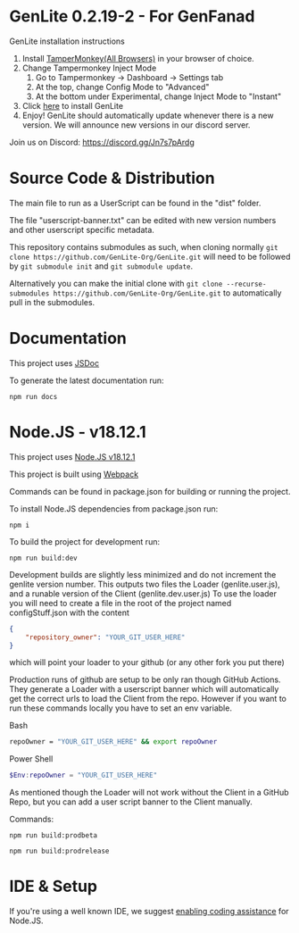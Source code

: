 # GenLite 0.2.19-2 - For GenFanad

GenLite installation instructions
1. Install [TamperMonkey(All Browsers)](https://www.tampermonkey.net/) in your browser of choice.
2. Change Tampermonkey Inject Mode
    1. Go to Tampermonkey -> Dashboard -> Settings tab
    2. At the top, change Config Mode to "Advanced"
    3. At the bottom under Experimental, change Inject Mode to "Instant"
3. Click [here](https://github.com/Retoxified/GenLite/raw/release/dist/genlite.user.js) to install GenLite
4. Enjoy! GenLite should automatically update whenever there is a new version. We will announce new versions in our discord server.

Join us on Discord: https://discord.gg/Jn7s7pArdg

# Source Code & Distribution
The main file to run as a UserScript can be found in the "dist" folder.

The file "userscript-banner.txt" can be edited with new version numbers and other userscript specific metadata.

This repository contains submodules as such, when cloning normally `git clone https://github.com/GenLite-Org/GenLite.git` will need to be followed by `git submodule init` and `git submodule update`. 

Alternatively you can make the initial clone with `git clone --recurse-submodules https://github.com/GenLite-Org/GenLite.git` to automatically pull in the submodules.

# Documentation
This project uses [JSDoc](https://jsdoc.app/)

To generate the latest documentation run:

`npm run docs`

# Node.JS - v18.12.1
This project uses [Node.JS v18.12.1](https://nodejs.org/download/release/v18.12.1/)

This project is built using [Webpack](https://webpack.js.org/)

Commands can be found in package.json for building or running the project.

To install Node.JS dependencies from package.json run:

`npm i`

To build the project for development run:

`npm run build:dev`

Development builds are slightly less minimized and do not increment the genlite version number.
This outputs two files the Loader (genlite.user.js), and a runable version of the Client (genlite.dev.user.js)
To use the loader you will need to create a file in the root of the project named configStuff.json with the content
```json
{
    "repository_owner": "YOUR_GIT_USER_HERE"
}
```
which will point your loader to your github (or any other fork you put there)

Production runs of github are setup to be only ran though GitHub Actions. They generate a Loader with a userscript banner which will automatically get the correct urls to load the Client from the repo. However if you want to run these commands locally you have to set an env variable.

Bash
```bash
repoOwner = "YOUR_GIT_USER_HERE" && export repoOwner
```
Power Shell
```ps1
$Env:repoOwner = "YOUR_GIT_USER_HERE"
```
As mentioned though the Loader will not work without the Client in a GitHub Repo, but you can add a user script banner to the Client manually.

Commands:

`npm run build:prodbeta`

`npm run build:prodrelease`


# IDE & Setup
If you're using a well known IDE, we suggest [enabling coding assistance](https://blog.jetbrains.com/webstorm/2015/11/node-js-coding-assistance-in-webstorm-11/) for Node.JS.
